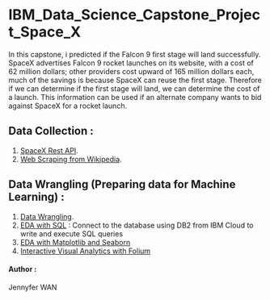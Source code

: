 # IBM_Data_Science_Capstone_Project_Space_X

In this capstone, i predicted if the Falcon 9 first stage will land successfully. 
SpaceX advertises Falcon 9 rocket launches on its website, with a cost of 62 million dollars; other providers cost upward of 165 million dollars each, much of the savings is because SpaceX can reuse the first stage. 
Therefore if we can determine if the first stage will land, we can determine the cost of a launch. This information can be used if an alternate company wants to bid against SpaceX for a rocket launch.



## Data Collection :
1. [SpaceX Rest API](https://github.com/JennyferWAN/IBM-Data-Science-Capstone-Project-Space-X/blob/eba362f42ea6271dde28a737e768e4856e5ff41d/Data%20Collection%20API.ipynb).
2. [Web Scraping from Wikipedia](https://github.com/JennyferWAN/IBM-Data-Science-Capstone-Project-Space-X/blob/eba362f42ea6271dde28a737e768e4856e5ff41d/Data%20Collection%20with%20Web%20Scraping.ipynb).

## Data Wrangling (Preparing data for Machine Learning) :
1. [Data Wrangling](https://github.com/JennyferWAN/IBM_Data_Science_Capstone_Project_Space_X/blob/873cf63ec94d3cc1a35a9401227267f5a4cbde76/EDA%20Lab.ipynb).
2. [EDA with SQL](https://github.com/JennyferWAN/IBM_Data_Science_Capstone_Project_Space_X/blob/b18ac9cbaadf644cc6a2c716c84db7d3fa50f6b6/EDA_with_SQL.ipynb) : Connect to the database using DB2 from IBM Cloud to write and execute SQL queries
3. [EDA with Matplotlib and Seaborn](https://github.com/JennyferWAN/IBM_Data_Science_Capstone_Project_Space_X/blob/8d692e155debab824302299da80e2c6091ae6611/EDA%20with%20Data%20Visualization.ipynb)
4. [Interactive Visual Analytics with Folium](https://github.com/JennyferWAN/IBM_Data_Science_Capstone_Project_Space_X/blob/75d03b7495aea1608454a92ed023ba57d32b8bfe/Interactive%20Visual%20Analytics%20with%20Folium.ipynb)

#### Author :
Jennyfer WAN

